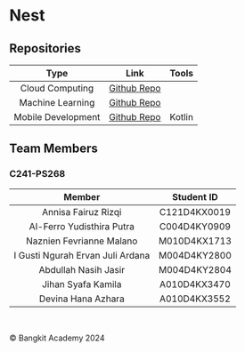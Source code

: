 # Nest

## Repositories
|   Type   |                                Link                                |               Tools               |
|:--------:|:------------------------------------------------------------------:|:---------------------------------:|
| Cloud Computing | [Github Repo](https://github.com/Nest-NextStep/nest-backend)             |  |
| Machine Learning | [Github Repo](https://github.com/Nest-NextStep/nest-backend-model)             |  |
| Mobile Development | [Github Repo](https://github.com/Nest-NextStep/nest-android)             | Kotlin |



## Team Members

### C241-PS268
|            Member           | Student ID |  
| :-------------------------: | :--------: | 
|        Annisa Fairuz Rizqi        |  C121D4KX0019 | 
|    Al-Ferro Yudisthira Putra    | C004D4KY0909 |  
|     Naznien Fevrianne Malano     | M010D4KX1713 |  
|     I Gusti Ngurah Ervan Juli Ardana    | M004D4KY2800 | 
|    Abdullah Nasih Jasir  | M004D4KY2804 |  
|    Jihan Syafa Kamila  | A010D4KX3470 |  
|    Devina Hana Azhara  | A010D4KX3552 |  

<br/>



© Bangkit Academy 2024